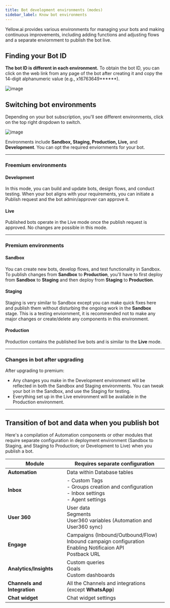 ```yaml
---
title: Bot development environments (modes)
sidebar_label: Know bot environments
---
```


Yellow.ai provides various environments for managing your bots and making continuous improvements, including adding functions and adjusting flows and a separate enviornment to publish the bot live. 


## Finding your Bot ID

**The bot ID is different in each environment.**
To obtain the bot ID, you can click on the web link from any page of the bot after creating it and copy the 14-digit alphanumeric value (e.g., x16763649******).       

![image](https://imgur.com/KAjcN15.png)

## Switching bot environments

Depending on your bot subscription, you'll see different environments, click on the top right dropdown to switch. 

![image](https://imgur.com/89JWllg.png)

Environments include **Sandbox, Staging, Production, Live,** and **Development**. You can opt the required enviornments for your bot.


--------

### Freemium environments

<!--

**Development and Live modes**

![](https://hackmd.io/_uploads/BJM3vb023.png)

-->

#### Development

In this mode, you can build and update bots, design flows, and conduct testing. When your bot aligns with your requirements, you can initiate a Publish request and the bot admin/approver can approve it. 




#### Live

Published bots operate in the Live mode once the publish request is approved. No changes are possible in this mode.

-----

### Premium environments


<!--
**Sandbox,Staging and Production modes**

![](https://i.imgur.com/WI0YLmE.png)

-->

#### Sandbox

You can create new bots, develop flows, and test functionality in Sandbox. 
To publish changes from **Sandbox** to **Production**, you'll have to first deploy from **Sandbox** to **Staging** and then deploy from **Staging** to **Production**.


#### Staging

Staging is very similar to Sandbox except you can make quick fixes here and publish them without disturbing the ongoing work in the **Sandbox** stage. This is a testing enviornment, it is recommended not to make any major changes or create/delete any components in this environment. 

#### Production 

Production contains the published live bots and is similar to the **Live** mode.

----

### Changes in bot after upgrading

After upgrading to premium:

- Any changes you make in the Development environment will be reflected in both the Sandbox and Staging environments. You can tweak your bot in the Sandbox, and use the Staging for testing.
- Everything set up in the Live environment will be available in the Production environment.


-------

## Transition of bot and data when you publish bot

<!--

Not every component configured in the development/ sandbox/staging environments will be pushed to the live/production environments.

- The development/sandbox/staging environments share a similar operational pattern. To make changes to your bot and apply those modifications, you need to be within these environments.
- The live/production environments follow the same pattern. In this environment, the bot is active, and no further modifications can be made. 


Following changes must be configured seperately in **Development** and **Live** enviornment. 

* Database records
* Inbox module settings
* Bot analytics in the Insights tab
* Scheduled campaigns in the Engage module
* Applied templates in the Engage module



---

Live

 However, you can:
- Access user analytics in the [Insights](https://docs.yellow.ai/docs/platform_concepts/growth/introductiontoinsights) module.
- Launch campaigns using [Engage](https://docs.yellow.ai/docs/platform_concepts/engagement/engage).
- Respond to customer inquiries as an agent within [Inbox](https://docs.yellow.ai/docs/platform_concepts/inbox).


----

-->

Here's a compilation of Automation components or other modules that require separate configuration in deployment environment (Sandbox to Staging, and Staging to Production; or Development to Live) when you publish a bot.


| Module | Requires separate configuration |
| -------- | -------- |
| **Automation** | Data within Database tables | 
| **Inbox**	| - Custom Tags <br/> - Groups creation and configuration <br/> - Inbox settings <br/> - Agent settings |
| **User 360** | User data <br/> Segments<br/> User360 variables (Automation and User360 sync)
| **Engage**     |  Campaigns (Inbound/Outbound/Flow)  <br/> Inbound campaign configuration <br/> Enabling Notificaion API <br/> Postback URL |
|**Analytics/Insights**|  Custom queries <br/> Goals <br/>  Custom dashboards |
| **Channels and Integration** | All the Channels and integrations (except **WhatsApp**) |
| **Chat widget** | Chat widget settings |

<!--
must be created or deleted only in Sandbox/Development environment <br/> Data within the DB will not move to Live/Prod
-->


<!--


## Changes in bot after environment upgrade

- When you upgrade from Development to the 3-environment setup (Sandbox, Staging, Production), your flows, databases, and other components from Development move to the Sandbox and Staging environments.
- In the new setup, you must configure everything in the Sandbox environment, and then publish your flows and bot to the Staging environment for testing.
- All flows, intents, entities, and bot skins will be transferred from the Sandbox to the Staging environment upon publishing. 
    - You can't selectively retain flows in Staging; everything configured in Sandbox is published to Staging. Any flows exclusive to Staging but not in Sandbox will be lost if you choose to Publish bot.
- While you can make modifications and publish flows in the Staging environment, it's recommended to primarily use it for testing and make all significant changes in the Sandbox first.
- Database creation and deletion must occur in the Sandbox environment.
- Analytics and insights need to be created separately in each environment.
- Everything available in Live Mode is also accessible in the Production environment.
- In both Development and Live environments, sharing a bot invite grants users access to both Live and Development. However, in a 3-environment setup, you must share invites for all three environments separately. For example, sharing a bot invite in the Sandbox environment provides users access only to the Sandbox environment.

-->